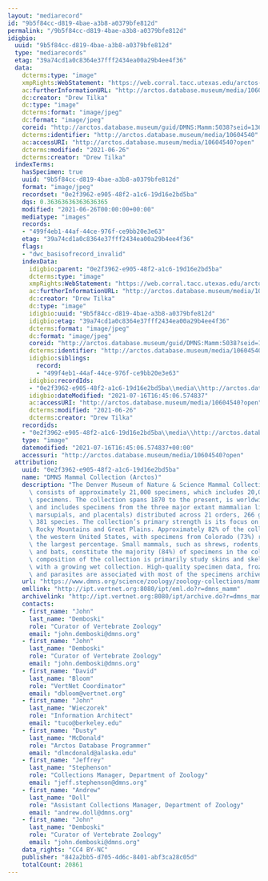 ```yaml
---
layout: "mediarecord"
id: "9b5f84cc-d819-4bae-a3b8-a0379bfe812d"
permalink: "/9b5f84cc-d819-4bae-a3b8-a0379bfe812d"
idigbio:
  uuid: "9b5f84cc-d819-4bae-a3b8-a0379bfe812d"
  type: "mediarecords"
  etag: "39a74cd1a0c8364e37fff2434ea00a29b4ee4f36"
  data:
    dcterms:type: "image"
    xmpRights:WebStatement: "https://web.corral.tacc.utexas.edu/arctos-s3/dtilka/2019-11-12/ZM_Lasionycteris_noctivagans_C66S41_04252019_DORSAL_02.jpg"
    ac:furtherInformationURL: "http://arctos.database.museum/media/10604540"
    dc:creator: "Drew Tilka"
    dc:type: "image"
    dcterms:format: "image/jpeg"
    dc:format: "image/jpeg"
    coreid: "http://arctos.database.museum/guid/DMNS:Mamm:5038?seid=1368724"
    dcterms:identifier: "http://arctos.database.museum/media/10604540"
    ac:accessURI: "http://arctos.database.museum/media/10604540?open"
    dcterms:modified: "2021-06-26"
    dcterms:creator: "Drew Tilka"
  indexTerms:
    hasSpecimen: true
    uuid: "9b5f84cc-d819-4bae-a3b8-a0379bfe812d"
    format: "image/jpeg"
    recordset: "0e2f3962-e905-48f2-a1c6-19d16e2bd5ba"
    dqs: 0.36363636363636365
    modified: "2021-06-26T00:00:00+00:00"
    mediatype: "images"
    records:
    - "499f4eb1-44af-44ce-976f-ce9bb20e3e63"
    etag: "39a74cd1a0c8364e37fff2434ea00a29b4ee4f36"
    flags:
    - "dwc_basisofrecord_invalid"
    indexData:
      idigbio:parent: "0e2f3962-e905-48f2-a1c6-19d16e2bd5ba"
      dcterms:type: "image"
      xmpRights:WebStatement: "https://web.corral.tacc.utexas.edu/arctos-s3/dtilka/2019-11-12/ZM_Lasionycteris_noctivagans_C66S41_04252019_DORSAL_02.jpg"
      ac:furtherInformationURL: "http://arctos.database.museum/media/10604540"
      dc:creator: "Drew Tilka"
      dc:type: "image"
      idigbio:uuid: "9b5f84cc-d819-4bae-a3b8-a0379bfe812d"
      idigbio:etag: "39a74cd1a0c8364e37fff2434ea00a29b4ee4f36"
      dcterms:format: "image/jpeg"
      dc:format: "image/jpeg"
      coreid: "http://arctos.database.museum/guid/DMNS:Mamm:5038?seid=1368724"
      dcterms:identifier: "http://arctos.database.museum/media/10604540"
      idigbio:siblings:
        record:
        - "499f4eb1-44af-44ce-976f-ce9bb20e3e63"
      idigbio:recordIds:
      - "0e2f3962-e905-48f2-a1c6-19d16e2bd5ba\\media\\http://arctos.database.museum/media/10604540"
      idigbio:dateModified: "2021-07-16T16:45:06.574837"
      ac:accessURI: "http://arctos.database.museum/media/10604540?open"
      dcterms:modified: "2021-06-26"
      dcterms:creator: "Drew Tilka"
    recordids:
    - "0e2f3962-e905-48f2-a1c6-19d16e2bd5ba\\media\\http://arctos.database.museum/media/10604540"
    type: "image"
    datemodified: "2021-07-16T16:45:06.574837+00:00"
    accessuri: "http://arctos.database.museum/media/10604540?open"
  attribution:
    uuid: "0e2f3962-e905-48f2-a1c6-19d16e2bd5ba"
    name: "DMNS Mammal Collection (Arctos)"
    description: "The Denver Museum of Nature & Science Mammal Collection currently\
      \ consists of approximately 21,000 specimens, which includes 20,000+ cataloged\
      \ specimens. The collection spans 1870 to the present, is worldwide in coverage,\
      \ and includes specimens from the three major extant mammalian lineages (monotremes,\
      \ marsupials, and placentals) distributed across 21 orders, 266 genera, and\
      \ 381 species. The collection’s primary strength is its focus on the southern\
      \ Rocky Mountains and Great Plains. Approximately 82% of the collection is from\
      \ the western United States, with specimens from Colorado (73%) representing\
      \ the largest percentage. Small mammals, such as shrews, rodents, lagomorphs,\
      \ and bats, constitute the majority (84%) of specimens in the collection. The\
      \ composition of the collection is primarily study skins and skeletal material,\
      \ with a growing wet collection. High-quality specimen data, frozen tissues,\
      \ and parasites are associated with most of the specimens archived since 2006."
    url: "https://www.dmns.org/science/zoology/zoology-collections/mammals/"
    emllink: "http://ipt.vertnet.org:8080/ipt/eml.do?r=dmns_mamm"
    archivelink: "http://ipt.vertnet.org:8080/ipt/archive.do?r=dmns_mamm"
    contacts:
    - first_name: "John"
      last_name: "Demboski"
      role: "Curator of Vertebrate Zoology"
      email: "john.demboski@dmns.org"
    - first_name: "John"
      last_name: "Demboski"
      role: "Curator of Vertebrate Zoology"
      email: "john.demboski@dmns.org"
    - first_name: "David"
      last_name: "Bloom"
      role: "VertNet Coordinator"
      email: "dbloom@vertnet.org"
    - first_name: "John"
      last_name: "Wieczorek"
      role: "Information Architect"
      email: "tuco@berkeley.edu"
    - first_name: "Dusty"
      last_name: "McDonald"
      role: "Arctos Database Programmer"
      email: "dlmcdonald@alaska.edu"
    - first_name: "Jeffrey"
      last_name: "Stephenson"
      role: "Collections Manager, Department of Zoology"
      email: "jeff.stephenson@dmns.org"
    - first_name: "Andrew"
      last_name: "Doll"
      role: "Assistant Collections Manager, Department of Zoology"
      email: "andrew.doll@dmns.org"
    - first_name: "John"
      last_name: "Demboski"
      role: "Curator of Vertebrate Zoology"
      email: "john.demboski@dmns.org"
    data_rights: "CC4 BY-NC"
    publisher: "842a2bb5-d705-4d6c-8401-abf3ca28c05d"
    totalCount: 20861
---
```

